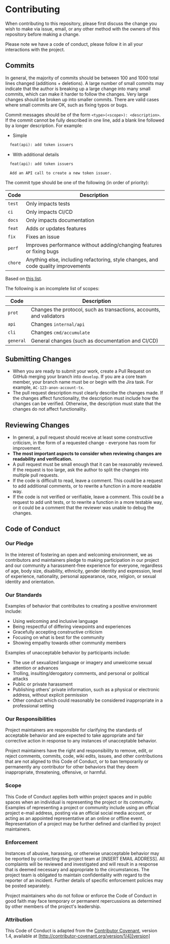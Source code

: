 # Contributing

When contributing to this repository, please first discuss the change you wish to make via issue,
email, or any other method with the owners of this repository before making a change.

Please note we have a code of conduct, please follow it in all your interactions with the project.

## Commits

In general, the majority of commits should be between 100 and 1000 total lines
changed (additions + deletions). A large number of small commits may indicate
that the author is breaking up a large change into many small commits, which can
make it harder to follow the changes. Very large changes should be broken up
into smaller commits. There are valid cases where small commits are OK, such as
fixing typos or bugs.

Commit messages should be of the form `<type>(<scope>): <description>`. If the
commit cannot be fully described in one line, add a blank line followed by a
longer description. For example:

+ Simple

```markdown
  feat(api): add token issuers
```

+ With additional details

```markdown
  feat(api): add token issuers

  Add an API call to create a new token issuer.
```

The commit type should be one of the following (in order of priority):

| Code    | Description
| ------- | -----------
| `test`  | Only impacts tests
| `ci`    | Only impacts CI/CD
| `docs`  | Only impacts documentation
| `feat`  | Adds or updates features
| `fix`   | Fixes an issue
| `perf`  | Improves performance without adding/changing features or fixing bugs
| `chore` | Anything else, including refactoring, style changes, and code quality improvements

Based on [this list][2].

The following is an incomplete list of scopes:

| Code      | Description
| --------- | -----------
| `prot`    | Changes the protocol, such as transactions, accounts, and validators
| `api`     | Changes `internal/api`
| `cli`     | Changes `cmd/accumulate`
| `general` | General changes (such as documentation and CI/CD)

[1]: https://www.conventionalcommits.org/en/v1.0.0/
[2]: https://github.com/conventional-changelog/commitlint/tree/master/%40commitlint/config-conventional#problems

## Submitting Changes

+ When you are ready to submit your work, create a Pull Request on GitHub
  merging your branch into `develop`. If you are a core team member, your branch
  name must be or begin with the Jira task. For example,
  `AC-123-anon-account-tx`.
+ The pull request description must clearly describe the changes made. If the
  changes affect functionality, the description must include how the changes can
  be verified. Otherwise, the description must state that the changes do not
  affect functionality.

## Reviewing Changes

+ In general, a pull request should receive at least some constructive
  criticism, in the form of a requested change - everyone has room for
  improvement.
+ **The most important aspects to consider when reviewing changes are
  readability and verification.**
+ A pull request must be small enough that it can be reasonably reviewed. If the
  request is too large, ask the author to split the changes into multiple pull
  requests.
+ If the code is difficult to read, leave a comment. This could be a request to
  add additional comments, or to rewrite a function in a more readable way.
+ If the code is not verified or verifiable, leave a comment. This could be a
  request to add unit tests, or to rewrite a function in a more testable way, or
  it could be a comment that the reviewer was unable to debug the changes.

## Code of Conduct

### Our Pledge

In the interest of fostering an open and welcoming environment, we as
contributors and maintainers pledge to making participation in our project and
our community a harassment-free experience for everyone, regardless of age, body
size, disability, ethnicity, gender identity and expression, level of experience,
nationality, personal appearance, race, religion, or sexual identity and
orientation.

### Our Standards

Examples of behavior that contributes to creating a positive environment
include:

* Using welcoming and inclusive language
* Being respectful of differing viewpoints and experiences
* Gracefully accepting constructive criticism
* Focusing on what is best for the community
* Showing empathy towards other community members

Examples of unacceptable behavior by participants include:

* The use of sexualized language or imagery and unwelcome sexual attention or
advances
* Trolling, insulting/derogatory comments, and personal or political attacks
* Public or private harassment
* Publishing others' private information, such as a physical or electronic
address, without explicit permission
* Other conduct which could reasonably be considered inappropriate in a
professional setting

### Our Responsibilities

Project maintainers are responsible for clarifying the standards of acceptable
behavior and are expected to take appropriate and fair corrective action in
response to any instances of unacceptable behavior.

Project maintainers have the right and responsibility to remove, edit, or
reject comments, commits, code, wiki edits, issues, and other contributions
that are not aligned to this Code of Conduct, or to ban temporarily or
permanently any contributor for other behaviors that they deem inappropriate,
threatening, offensive, or harmful.

### Scope

This Code of Conduct applies both within project spaces and in public spaces
when an individual is representing the project or its community. Examples of
representing a project or community include using an official project e-mail
address, posting via an official social media account, or acting as an appointed
representative at an online or offline event. Representation of a project may be
further defined and clarified by project maintainers.

### Enforcement

Instances of abusive, harassing, or otherwise unacceptable behavior may be
reported by contacting the project team at [INSERT EMAIL ADDRESS]. All
complaints will be reviewed and investigated and will result in a response that
is deemed necessary and appropriate to the circumstances. The project team is
obligated to maintain confidentiality with regard to the reporter of an incident.
Further details of specific enforcement policies may be posted separately.

Project maintainers who do not follow or enforce the Code of Conduct in good
faith may face temporary or permanent repercussions as determined by other
members of the project's leadership.

### Attribution

This Code of Conduct is adapted from the [Contributor Covenant][homepage], version 1.4,
available at [http://contributor-covenant.org/version/1/4][version]

[homepage]: http://contributor-covenant.org
[version]: http://contributor-covenant.org/version/1/4/